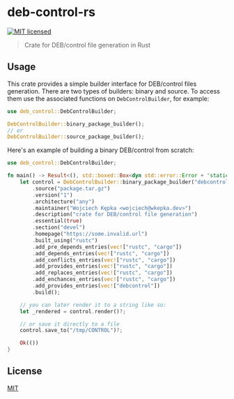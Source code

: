 # deb-control-rs

[![MIT licensed](https://img.shields.io/badge/license-MIT-blue.svg)](./LICENSE)

> Crate for DEB/control file generation in Rust

## Usage

This crate provides a simple builder interface for DEB/control files generation. There are two types of builders: binary and source. To access them use the associated functions on `DebControlBuilder`, for example:
```rust
use deb_control::DebControlBuilder;

DebControlBuilder::binary_package_builder();
// or
DebControlBuilder::source_package_builder();
```

Here's an example of building a binary DEB/control from scratch:
```rust
use deb_control::DebControlBuilder;

fn main() -> Result<(), std::boxed::Box<dyn std::error::Error + 'static + Sync + Send>> {
    let control = DebControlBuilder::binary_package_builder("debcontrol")
        .source("package.tar.gz")
        .version("1")
        .architecture("any")
        .maintainer("Wojciech Kępka <wojciech@wkepka.dev>")
        .description("crate for DEB/control file generation")
        .essential(true)
        .section("devel")
        .homepage("https://some.invalid.url")
        .built_using("rustc")
        .add_pre_depends_entries(vec!["rustc", "cargo"])
        .add_depends_entries(vec!["rustc", "cargo"])
        .add_conflicts_entries(vec!["rustc", "cargo"])
        .add_provides_entries(vec!["rustc", "cargo"])
        .add_replaces_entries(vec!["rustc", "cargo"])
        .add_enchances_entries(vec!["rustc", "cargo"])
        .add_provides_entries(vec!["debcontrol"])
        .build();

    // you can later render it to a string like so:
    let _rendered = control.render()?;

    // or save it directly to a file
    control.save_to("/tmp/CONTROL")?;

    Ok(())
}

```


## License
[MIT](./LICENSE)
